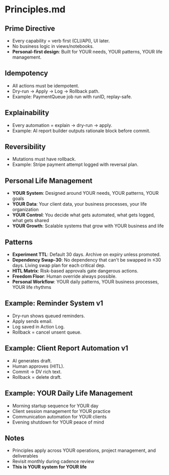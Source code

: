 # Principles.md

## Prime Directive
- Every capability = verb first (CLI/API), UI later.
- No business logic in views/notebooks.
- **Personal-first design**: Built for YOUR needs, YOUR patterns, YOUR life management.

## Idempotency
- All actions must be idempotent.
- Dry-run → Apply → Log → Rollback path.
- Example: PaymentQueue job run with runID, replay-safe.

## Explainability
- Every automation = explain → dry-run → apply.
- Example: AI report builder outputs rationale block before commit.

## Reversibility
- Mutations must have rollback.
- Example: Stripe payment attempt logged with reversal plan.

## Personal Life Management
- **YOUR System**: Designed around YOUR needs, YOUR patterns, YOUR goals
- **YOUR Data**: Your client data, your business processes, your life organization
- **YOUR Control**: You decide what gets automated, what gets logged, what gets shared
- **YOUR Growth**: Scalable systems that grow with YOUR business and life

## Patterns
- **Experiment TTL**: Default 30 days. Archive on expiry unless promoted.
- **Dependency Swap-30**: No dependency that can't be swapped in ≤30 days. Living swap plan for each critical dep.
- **HITL Matrix**: Risk-based approvals gate dangerous actions.
- **Freedom Floor**: Human override always possible.
- **Personal Workflow**: YOUR daily patterns, YOUR business processes, YOUR life rhythms

## Example: Reminder System v1
- Dry-run shows queued reminders.
- Apply sends email.
- Log saved in Action Log.
- Rollback = cancel unsent queue.

## Example: Client Report Automation v1
- AI generates draft.
- Human approves (HITL).
- Commit → DV rich text.
- Rollback = delete draft.

## Example: YOUR Daily Life Management
- Morning startup sequence for YOUR day
- Client session management for YOUR practice
- Communication automation for YOUR clients
- Evening shutdown for YOUR peace of mind

## Notes
- Principles apply across YOUR operations, project management, and deliverables
- Revisit monthly during cadence review
- **This is YOUR system for YOUR life**